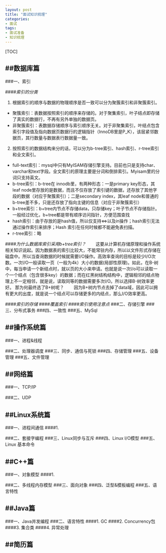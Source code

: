 ```yaml
---
layout: post
title: "面试知识梳理"
categories:
- 面试
tags:
- 面试准备  
- 知识梳理
---
```

[TOC]


##数据库篇
---
###一、索引

####*索引的分类* 

1.	根据索引的顺序与数据的物理顺序是否一致可以分为聚簇索引和非聚簇索引。

 * 聚簇索引：表数据按照索引的顺序来存储的。对于聚集索引，叶子结点即存储了真实的数据行，不再有另外单独的数据页。
 * 非聚簇索引：表数据存储顺序与索引顺序无关。对于非聚集索引，叶结点包含索引字段值及指向数据页数据行的逻辑指针（InnoDB里是P_K），该层紧邻数据页，其行数量与数据表行数据量一致。
2.	按照索引的数据结构来分的话，可以分为b-tree索引、hash索引、r-tree索引和全文索引。
 * full-text索引：mysql中只有MyISAM存储引擎支持。目前也只是支持char、varchar和text字段。全文索引的原理主要是分词和倒排索引。Myisam里的分词只支持英文。
 * b-tree索引：b-tree在 innodb里，有两种形态：一是primary key形态，其leaf node里存放的是数据，而且不仅存放了索引键的数据，还存放了其他字段的数据（对应于聚簇索引）；二是secondary index，其leaf node和普通的b-tree差不多，只是还存放了指向主键的信息（对应于非聚簇索引）
 * b+tree索引：b+tree内节点不存储data，只存储key；叶子节点不存储指针。一般经过优化，b+tree都是带有顺序访问指针，方便范围查找
 * hash索引：由于存放的是hash值，所以仅支持<=>以及in操作；hash索引无法通过操作索引来排序；Hash 索引在任何时候都不能避免表扫描。
 * r-tree索引：略



####*为什么数据库索引采用b+tree索引？*
 &emsp;&emsp;这要从计算机存储原理和操作系统相关知识说起。因为数据表的索引比较大，不能常驻内存，所以以文件形式存储在磁盘中。所以当查询数据的时候就需要I/O操作。高效率查询的目标是较少I/O次数。一次I/O一般读取一页（一般为4k）大小的数据(局部性原理)。如此，在B-树中，每当申请一个新结点时，就以页的大小来申请。也就是说一次I/o可以读取一个一个结点（包含很多key）的数据；而在红黑树结构结构中，逻辑相邻的结点物理上不一定相邻，就是说，读取同等的数据需要多次I/O。所以选择B-树效率更好。
那为何最终选了B+树呢？
&emsp;&emsp;因为B+树内节点去掉了data域，因此可以拥有更大的出度，就是说一个结点可以存储更多的内结点，那么I/O效率更高。

####*索引的存储*
####*覆盖索引*
####*索引使用注意点*
###二、存储引擎
###三、分布式事务
###四、一致性
###五、MySql

##操作系统篇
---
###一、进程&线程

###二、处理器调度
###三、同步、通信与死锁
###四、存储管理
###五、设备管理
###五、文件管理

##网络篇
---
###一、TCP/IP

###二、UDP


##Linux系统篇
---
###一、进程间通信
####1.  

###二、套接字编程
###三、Linux同步与互斥
###四、Linux I/O模型
###五、Linux 基本命令

##C++篇
---
###一、对象模型
####1. 

###二、多线程内存模型
###三、面向对象
###四、泛型&模板编程
###五、语言特性

##Java篇
---
###一、Java并发编程
###二、语言特性
####1. GC 
####2. Concurrency包
####3. 集合类
####4. 异常处理 

##简历篇
---
